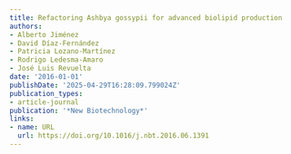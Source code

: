 ```yaml
---
title: Refactoring Ashbya gossypii for advanced biolipid production
authors:
- Alberto Jiménez
- David Díaz-Fernández
- Patricia Lozano‐Martínez
- Rodrigo Ledesma‐Amaro
- José Luis Revuelta
date: '2016-01-01'
publishDate: '2025-04-29T16:28:09.799024Z'
publication_types:
- article-journal
publication: '*New Biotechnology*'
links:
- name: URL
  url: https://doi.org/10.1016/j.nbt.2016.06.1391
---
```

